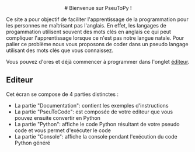 <center># Bienvenue sur PseuToPy !</center>

Ce site a pour objectif de faciliter l'apprentissage de la programmation pour les personnes ne maîtrisant pas l'anglais. En effet, les langages de progammation utilisent souvent des mots clés en anglais ce qui peut compliquer l'apprentissage lorsque ce n'est pas notre langue natale. 
Pour palier ce problème nous vous proposons de coder dans un pseudo langage utilisant des mots clés que vous connaissez. 


Vous pouvez d'ores et déjà commencer à programmer dans l'onglet [éditeur](#/editor).

## Editeur 

Cet écran se compose de 4 parties distinctes :  
- La partie "Documentation": contient les exemples d'instructions  
- La partie "PseuToCode": est composée de votre editeur que vous pouvez ensuite convertir en Python  
- La partie "Python": affiche le code Python résultant de votre pseudo code et vous permet d'exécuter le code  
- La partie "Console": affiche la console pendant l'exécution du code Python généré  